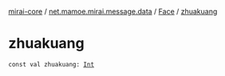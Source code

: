 [mirai-core](../../index.md) / [net.mamoe.mirai.message.data](../index.md) / [Face](index.md) / [zhuakuang](./zhuakuang.md)

# zhuakuang

`const val zhuakuang: `[`Int`](https://kotlinlang.org/api/latest/jvm/stdlib/kotlin/-int/index.html)